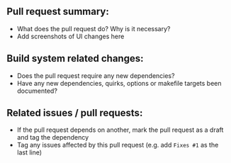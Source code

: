 <!--
 - This project doesn't accept AI-generated contributions, please don't submit them
-->

## Pull request summary:
 - What does the pull request do? Why is it necessary?
 - Add screenshots of UI changes here

## Build system related changes:
 - Does the pull request require any new dependencies?
 - Have any new dependencies, quirks, options or makefile targets been documented?

## Related issues / pull requests:
 - If the pull request depends on another, mark the pull request as a draft and tag the dependency
 - Tag any issues affected by this pull request (e.g. add `Fixes #1` as the last line)
